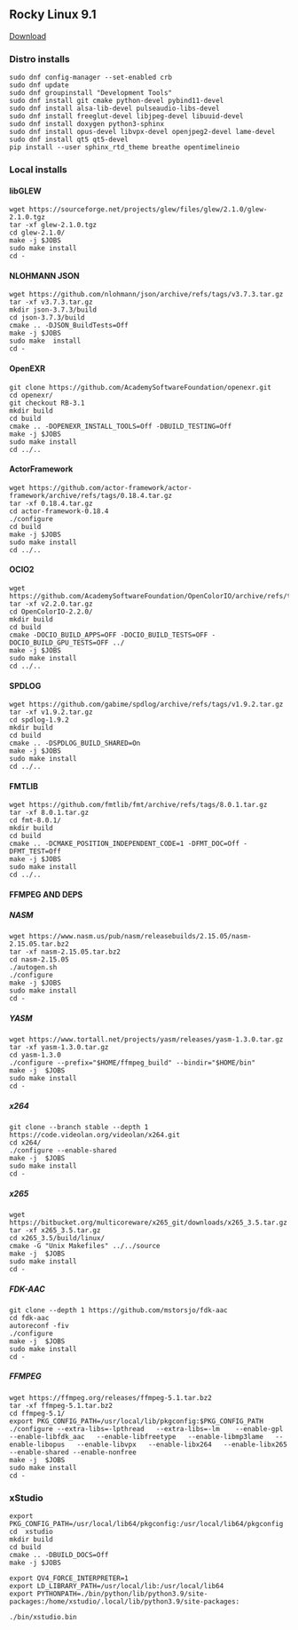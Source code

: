 ## Rocky Linux 9.1
[Download](https://rockylinux.org/download "Download")

### Distro installs
    sudo dnf config-manager --set-enabled crb
    sudo dnf update
    sudo dnf groupinstall "Development Tools"
    sudo dnf install git cmake python-devel pybind11-devel
    sudo dnf install alsa-lib-devel pulseaudio-libs-devel
    sudo dnf install freeglut-devel libjpeg-devel libuuid-devel
    sudo dnf install doxygen python3-sphinx
    sudo dnf install opus-devel libvpx-devel openjpeg2-devel lame-devel
    sudo dnf install qt5 qt5-devel
    pip install --user sphinx_rtd_theme breathe opentimelineio


### Local installs
#### libGLEW
    wget https://sourceforge.net/projects/glew/files/glew/2.1.0/glew-2.1.0.tgz
    tar -xf glew-2.1.0.tgz
    cd glew-2.1.0/
    make -j $JOBS
    sudo make install
    cd -


#### NLOHMANN JSON
    wget https://github.com/nlohmann/json/archive/refs/tags/v3.7.3.tar.gz
    tar -xf v3.7.3.tar.gz
    mkdir json-3.7.3/build
    cd json-3.7.3/build
    cmake .. -DJSON_BuildTests=Off
    make -j $JOBS
    sudo make  install
    cd -


#### OpenEXR
    git clone https://github.com/AcademySoftwareFoundation/openexr.git
    cd openexr/
    git checkout RB-3.1
    mkdir build
    cd build
    cmake .. -DOPENEXR_INSTALL_TOOLS=Off -DBUILD_TESTING=Off
    make -j $JOBS
    sudo make install
    cd ../..


#### ActorFramework
    wget https://github.com/actor-framework/actor-framework/archive/refs/tags/0.18.4.tar.gz
    tar -xf 0.18.4.tar.gz
    cd actor-framework-0.18.4
    ./configure
    cd build
    make -j $JOBS
    sudo make install
    cd ../..


#### OCIO2
    wget https://github.com/AcademySoftwareFoundation/OpenColorIO/archive/refs/tags/v2.2.0.tar.gz
    tar -xf v2.2.0.tar.gz
    cd OpenColorIO-2.2.0/
    mkdir build
    cd build
    cmake -DOCIO_BUILD_APPS=OFF -DOCIO_BUILD_TESTS=OFF -DOCIO_BUILD_GPU_TESTS=OFF ../
    make -j $JOBS
    sudo make install
    cd ../..


#### SPDLOG
    wget https://github.com/gabime/spdlog/archive/refs/tags/v1.9.2.tar.gz
    tar -xf v1.9.2.tar.gz
    cd spdlog-1.9.2
    mkdir build
    cd build
    cmake .. -DSPDLOG_BUILD_SHARED=On
    make -j $JOBS
    sudo make install
    cd ../..

#### FMTLIB
    wget https://github.com/fmtlib/fmt/archive/refs/tags/8.0.1.tar.gz
    tar -xf 8.0.1.tar.gz
    cd fmt-8.0.1/
    mkdir build
    cd build
    cmake .. -DCMAKE_POSITION_INDEPENDENT_CODE=1 -DFMT_DOC=Off -DFMT_TEST=Off
    make -j $JOBS
    sudo make install
    cd ../..

#### FFMPEG AND DEPS

##### NASM
    wget https://www.nasm.us/pub/nasm/releasebuilds/2.15.05/nasm-2.15.05.tar.bz2
    tar -xf nasm-2.15.05.tar.bz2
    cd nasm-2.15.05
    ./autogen.sh
    ./configure
    make -j $JOBS
    sudo make install
    cd -

##### YASM
    wget https://www.tortall.net/projects/yasm/releases/yasm-1.3.0.tar.gz
    tar -xf yasm-1.3.0.tar.gz
    cd yasm-1.3.0
    ./configure --prefix="$HOME/ffmpeg_build" --bindir="$HOME/bin"
    make -j  $JOBS
    sudo make install
    cd -

##### x264
    git clone --branch stable --depth 1 https://code.videolan.org/videolan/x264.git
    cd x264/
    ./configure --enable-shared
    make -j  $JOBS
    sudo make install
    cd -

##### x265
    wget https://bitbucket.org/multicoreware/x265_git/downloads/x265_3.5.tar.gz
    tar -xf x265_3.5.tar.gz
    cd x265_3.5/build/linux/
    cmake -G "Unix Makefiles" ../../source
    make -j  $JOBS
    sudo make install
    cd -

##### FDK-AAC
    git clone --depth 1 https://github.com/mstorsjo/fdk-aac
    cd fdk-aac
    autoreconf -fiv
    ./configure
    make -j  $JOBS
    sudo make install
    cd -

##### FFMPEG
    wget https://ffmpeg.org/releases/ffmpeg-5.1.tar.bz2
    tar -xf ffmpeg-5.1.tar.bz2
    cd ffmpeg-5.1/
    export PKG_CONFIG_PATH=/usr/local/lib/pkgconfig:$PKG_CONFIG_PATH
    ./configure --extra-libs=-lpthread   --extra-libs=-lm    --enable-gpl   --enable-libfdk_aac   --enable-libfreetype   --enable-libmp3lame   --enable-libopus   --enable-libvpx   --enable-libx264   --enable-libx265 --enable-shared --enable-nonfree
    make -j  $JOBS
    sudo make install
    cd -

### xStudio
    export PKG_CONFIG_PATH=/usr/local/lib64/pkgconfig:/usr/local/lib64/pkgconfig
    cd  xstudio
    mkdir build
    cd build
    cmake .. -DBUILD_DOCS=Off
    make -j $JOBS

    export QV4_FORCE_INTERPRETER=1
    export LD_LIBRARY_PATH=/usr/local/lib:/usr/local/lib64
    export PYTHONPATH=./bin/python/lib/python3.9/site-packages:/home/xstudio/.local/lib/python3.9/site-packages:

    ./bin/xstudio.bin



